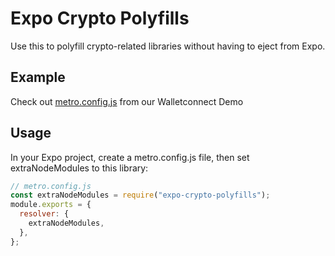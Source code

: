 # Expo Crypto Polyfills

Use this to polyfill crypto-related libraries without having to eject from Expo.

## Example

Check out [metro.config.js](https://github.com/draftbit/expo-walletconnect-demo/blob/main/metro.config.js) from our Walletconnect Demo

## Usage

In your Expo project, create a metro.config.js file, then set extraNodeModules to this library:

```js
// metro.config.js
const extraNodeModules = require("expo-crypto-polyfills");
module.exports = {
  resolver: {
    extraNodeModules,
  },
};
```
